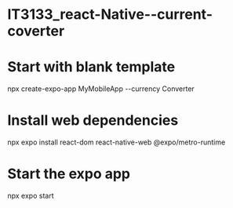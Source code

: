 # IT3133_react-Native--current-coverter
# Start with blank template
  npx create-expo-app MyMobileApp --currency Converter
# Install web dependencies
npx expo install react-dom react-native-web @expo/metro-runtime 
# Start the expo app 
 npx expo start  
